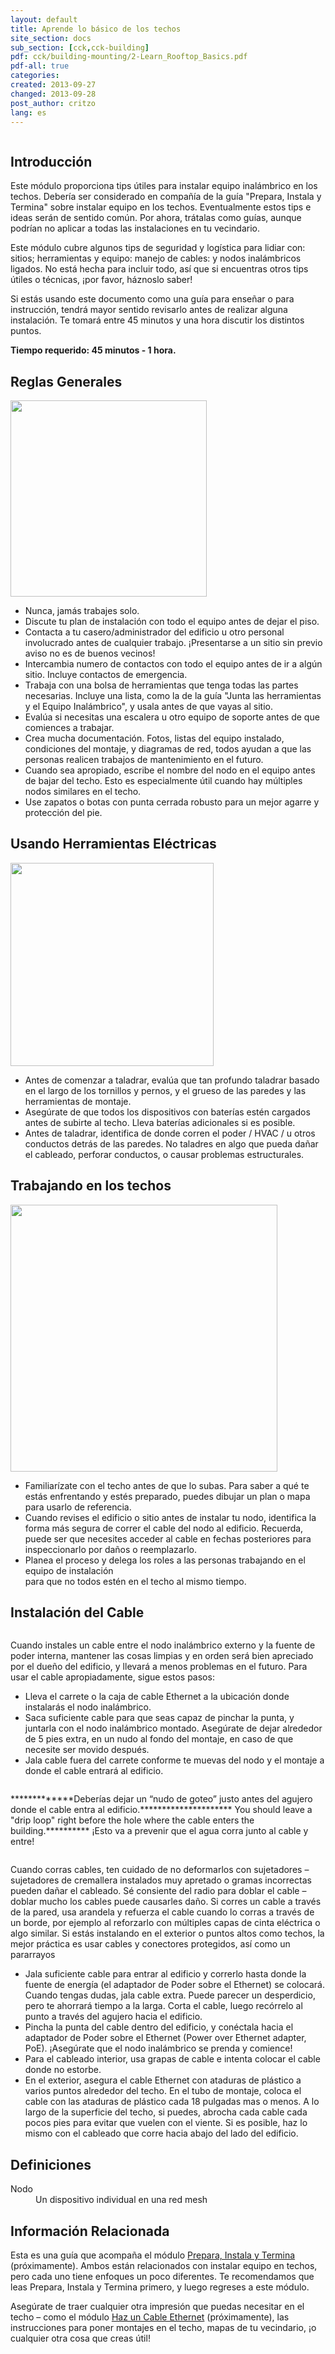 ```yaml
---
layout: default
title: Aprende lo básico de los techos
site_section: docs
sub_section: [cck,cck-building]
pdf: cck/building-mounting/2-Learn_Rooftop_Basics.pdf
pdf-all: true
categories:
created: 2013-09-27
changed: 2013-09-28
post_author: critzo
lang: es
---
```

  <p><img alt="" class="img-responsive" src="/files/learn_rooftop_basics_support001_0.png" typeof="foaf:Image" /></p>

<section id="introduction">
<h2>Introducción</h2>

<p>Este módulo proporciona tips útiles para instalar equipo inalámbrico en los techos. Debería ser considerado en compañía de la guía "Prepara, Instala y Termina" sobre instalar equipo en los techos. Eventualmente estos tips e ideas serán de sentido común. Por ahora, trátalas como guías, aunque podrían no aplicar a todas las instalaciones en tu vecindario.</p>

<p>Este módulo cubre algunos tips de seguridad y logística para lidiar con: sitios; herramientas y equipo: manejo de cables: y nodos inalámbricos ligados. No está hecha para incluir todo, así que si encuentras otros tips útiles o técnicas, ¡por favor, háznoslo saber!</p>

<p>Si estás usando este documento como una guía para enseñar o para instrucción, tendrá mayor sentido revisarlo antes de realizar alguna instalación. Te tomará entre 45 minutos y una hora discutir los distintos puntos.</p>

<p><strong>Tiempo requerido: 45 minutos - 1 hora.</strong></p>
</section>

<section id="general-rules">
<h2>Reglas Generales</h2>

<p><img alt="" class="media-image attr__typeof__foaf:Image img__fid__264 img__view_mode__media_original attr__format__media_original" height="314" src="/files/learn_rooftop_basics_support002_003.png" typeof="foaf:Image" /></p>

<ul>
	<li>Nunca, jamás trabajes solo.</li>
	<li>Discute tu plan de instalación con todo el equipo antes de dejar el piso.</li>
	<li>Contacta a tu casero/administrador del edificio u otro personal involucrado antes de cualquier trabajo. ¡Presentarse a un sitio sin previo aviso no es de buenos vecinos!</li>
	<li>Intercambia numero de contactos con todo el equipo antes de ir a algún sitio. Incluye contactos de emergencia.</li>
	<li>Trabaja con una bolsa de herramientas que tenga todas las partes necesarias. Incluye una lista, como la de la guía "Junta las herramientas y el Equipo Inalámbrico", y usala antes de que vayas al sitio.</li>
	<li>Evalúa si necesitas una escalera u otro equipo de soporte antes de que comiences a trabajar.</li>
	<li>Crea mucha documentación. Fotos, listas del equipo instalado, condiciones del montaje, y diagramas de red, todos ayudan a que las personas realicen trabajos de mantenimiento en el futuro.</li>
	<li>Cuando sea apropiado, escribe el nombre del nodo en el equipo antes de bajar del techo. Esto es especialmente útil cuando hay múltiples nodos similares en el techo.</li>
	<li>Use zapatos o botas con punta cerrada robusto para un mejor agarre y protección del pie.</li>
</ul>
</section>

<section id="using-power-tools">
<h2>Usando Herramientas Eléctricas</h2>

<p><img alt="" class="media-image attr__typeof__foaf:Image img__fid__265 img__view_mode__media_original attr__format__media_original" height="325" src="/files/learn_rooftop_basics_support004.png" typeof="foaf:Image" /></p>

<ul>
	<li>Antes de comenzar a taladrar, evalúa que tan profundo taladrar basado en el largo de los tornillos y pernos, y el grueso de las paredes y las herramientas de montaje.</li>
	<li>Asegúrate de que todos los dispositivos con baterías estén cargados antes de subirte al techo. Lleva baterías adicionales si es posible.</li>
	<li>Antes de taladrar, identifica de donde corren el poder / HVAC / u otros conductos detrás de las paredes. No taladres en algo que pueda dañar el cableado, perforar conductos, o causar problemas estructurales.</li>
</ul>
</section>

<section id="working-on-roofs">
<h2>Trabajando en los techos</h2>

<p><img alt="" class="media-image attr__typeof__foaf:Image img__fid__266 img__view_mode__media_original attr__format__media_original" height="427" src="/files/learn_rooftop_basics_support005.png" typeof="foaf:Image" /></p>

<ul>
	<li>Familiarízate con el techo antes de que lo subas. Para saber a qué te estás enfrentando y estés preparado, puedes dibujar un plan o mapa para usarlo de referencia.</li>
	<li>Cuando revises el edificio o sitio antes de instalar tu nodo, identifica la forma más segura de correr el cable del nodo al edificio. Recuerda, puede ser que necesites acceder al cable en fechas posteriores para inspeccionarlo por daños o reemplazarlo.</li>
	<li>Planea el proceso y delega los roles a las personas trabajando en el equipo de instalación<br />
	para que no todos estén en el techo al mismo tiempo.</li>
</ul>
</section>

<section id="cable-installation">
<h2>Instalación del Cable</h2>

<p><img alt="" class="img-responsive" src="/files/learn_rooftop_basics_support006.png" typeof="foaf:Image" /></p>

<p>Cuando instales un cable entre el nodo inalámbrico externo y la fuente de poder interna, mantener las cosas limpias y en orden será bien apreciado por el dueño del edificio, y llevará a menos problemas en el futuro. Para usar el cable apropiadamente, sigue estos pasos:</p>

<ul>
	<li>Lleva el carrete o la caja de cable Ethernet a la ubicación donde instalarás el nodo inalámbrico.</li>
	<li>Saca suficiente cable para que seas capaz de pinchar la punta, y juntarla con el nodo inalámbrico montado. Asegúrate de dejar alrededor de 5 pies extra, en un nudo al fondo del montaje, en caso de que necesite ser movido después.</li>
	<li>Jala cable fuera del carrete conforme te muevas del nodo y el montaje a donde el cable entrará al edificio.</li>
</ul>

<p><img alt="" class="img-responsive" src="/files/learn_rooftop_basics_support007.png" typeof="foaf:Image" /></p>

<p class="tip"> *************Deberías dejar un “nudo de goteo” justo antes del agujero donde el cable entra al edificio.********************* You should leave a "drip loop" right before the hole where the cable enters the building.********** ¡Esto va a prevenir que el agua corra junto al cable y entre!</p>
</section>

<section id="cable-installation">
<p><img alt="" class="img-responsive" src="/files/learn_rooftop_basics_support008.png" typeof="foaf:Image" /></p>
<p class="tip"> Cuando corras cables, ten cuidado de no deformarlos con sujetadores – sujetadores de cremallera instalados muy apretado o gramas incorrectas pueden dañar el cableado. Sé consiente del radio para doblar el cable – doblar mucho los cables puede causarles daño. Si corres un cable a través de la pared, usa arandela y refuerza el cable cuando lo corras a través de un borde, por ejemplo al reforzarlo con múltiples capas de cinta eléctrica o algo similar. Si estás instalando en el exterior o puntos altos como techos, la mejor práctica es usar cables y conectores protegidos, así como un pararrayos</p>

<ul>
	<li>Jala suficiente cable para entrar al edificio y correrlo hasta donde  la fuente de energía (el adaptador de Poder sobre el Ethernet) se colocará. Cuando tengas dudas, jala cable extra. Puede parecer un desperdicio, pero te ahorrará tiempo a la larga. Corta el cable, luego recórrelo al punto a través del agujero hacia el edificio.</li>
	<li>Pincha la punta del cable dentro del edificio, y conéctala hacia el adaptador de Poder sobre el Ethernet (Power over Ethernet adapter, PoE). ¡Asegúrate que el nodo inalámbrico se prenda y comience!</li>
	<li>Para el cableado interior, usa grapas de cable e intenta colocar el cable  donde no estorbe.</li>
	<li>En el exterior, asegura el cable Ethernet con ataduras de plástico a varios puntos alrededor del techo. En el tubo de montaje, coloca el cable con las ataduras de plástico cada 18 pulgadas mas o menos. A lo largo de la superficie del techo, si puedes, abrocha cada cable cada pocos pies para evitar que vuelen con el viente. Si es posible, haz lo mismo con el cableado que corre hacia abajo del lado del edificio.</li>
</ul>
</section>

<section id="section-definitions">
<h2>Definiciones</h2>

<dl>
	<dt>Nodo</dt>
	<dd>Un dispositivo individual en una red mesh</dd>
</dl>
</section>

<section class="related-information" id="section-related-information">
<h2>Información Relacionada</h2>

<p>Esta es una guía que acompaña el módulo <a href="#">Prepara, Instala y Termina</a> (próximamente). Ambos están relacionados con instalar equipo en techos, pero cada uno tiene enfoques un poco diferentes. Te recomendamos que leas Prepara, Instala y Termina primero, y luego regreses a este módulo.</p>

<p>Asegúrate de traer cualquier otra impresión que puedas necesitar en el techo – como el módulo <a href="#">Haz un Cable Ethernet</a> (próximamente), las instrucciones para poner montajes en el techo, mapas de tu vecindario, ¡o cualquier otra cosa que creas útil!</p>
</section>
